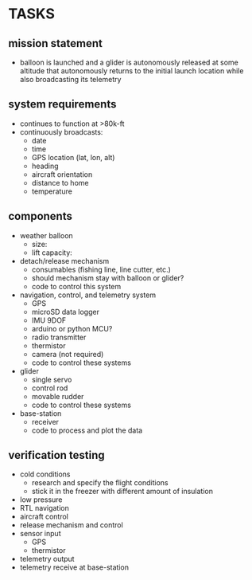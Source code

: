 # TASKS

## mission statement
- balloon is launched and a glider is autonomously released at some altitude that autonomously returns to the initial launch location while also broadcasting its telemetry

## system requirements
- continues to function at >80k-ft
- continuously broadcasts:
  + date
  + time
  + GPS location (lat, lon, alt)
  + heading
  + aircraft orientation
  + distance to home
  + temperature

## components
- weather balloon
  + size:
  + lift capacity:
- detach/release mechanism
  + consumables (fishing line, line cutter, etc.)
  + should mechanism stay with balloon or glider?
  + code to control this system
- navigation, control, and telemetry system
  + GPS
  + microSD data logger
  + IMU 9DOF
  + arduino or python MCU?
  + radio transmitter
  + thermistor
  + camera (not required)
  + code to control these systems
- glider
  + single servo
  + control rod
  + movable rudder
  + code to control these systems
- base-station
  + receiver
  + code to process and plot the data

## verification testing
- cold conditions
  + research and specify the flight conditions
  + stick it in the freezer with different amount of insulation
- low pressure
- RTL navigation
- aircraft control
- release mechanism and control
- sensor input
  + GPS
  + thermistor
- telemetry output
- telemetry receive at base-station
